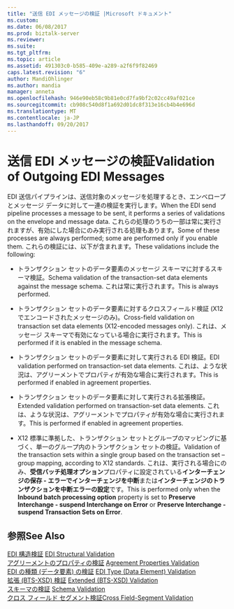```yaml
---
title: "送信 EDI メッセージの検証 |Microsoft ドキュメント"
ms.custom: 
ms.date: 06/08/2017
ms.prod: biztalk-server
ms.reviewer: 
ms.suite: 
ms.tgt_pltfrm: 
ms.topic: article
ms.assetid: 491303c0-b585-409e-a289-a2f6f9f82469
caps.latest.revision: "6"
author: MandiOhlinger
ms.author: mandia
manager: anneta
ms.openlocfilehash: 946e90eb58c9b81e0cd7fa9bf2c02cc49af021ce
ms.sourcegitcommit: cb908c540d8f1a692d01dc8f313e16cb4b4e696d
ms.translationtype: MT
ms.contentlocale: ja-JP
ms.lasthandoff: 09/20/2017
---
```

# <a name="validation-of-outgoing-edi-messages"></a><span data-ttu-id="67ffe-102">送信 EDI メッセージの検証</span><span class="sxs-lookup"><span data-stu-id="67ffe-102">Validation of Outgoing EDI Messages</span></span>
<span data-ttu-id="67ffe-103">EDI 送信パイプラインは、送信対象のメッセージを処理するとき、エンベロープとメッセージ データに対して一連の検証を実行します。</span><span class="sxs-lookup"><span data-stu-id="67ffe-103">When the EDI send pipeline processes a message to be sent, it performs a series of validations on the envelope and message data.</span></span> <span data-ttu-id="67ffe-104">これらの処理のうちの一部は常に実行されますが、有効にした場合にのみ実行される処理もあります。</span><span class="sxs-lookup"><span data-stu-id="67ffe-104">Some of these processes are always performed; some are performed only if you enable them.</span></span> <span data-ttu-id="67ffe-105">これらの検証には、以下が含まれます。</span><span class="sxs-lookup"><span data-stu-id="67ffe-105">These validations include the following:</span></span>  
  
-   <span data-ttu-id="67ffe-106">トランザクション セットのデータ要素のメッセージ スキーマに対するスキーマ検証。</span><span class="sxs-lookup"><span data-stu-id="67ffe-106">Schema validation of the transaction-set data elements against the message schema.</span></span> <span data-ttu-id="67ffe-107">これは常に実行されます。</span><span class="sxs-lookup"><span data-stu-id="67ffe-107">This is always performed.</span></span>  
  
-   <span data-ttu-id="67ffe-108">トランザクション セットのデータ要素に対するクロスフィールド検証 (X12 でエンコードされたメッセージのみ)。</span><span class="sxs-lookup"><span data-stu-id="67ffe-108">Cross-field validation on transaction set data elements (X12-encoded messages only).</span></span> <span data-ttu-id="67ffe-109">これは、メッセージ スキーマで有効になっている場合に実行されます。</span><span class="sxs-lookup"><span data-stu-id="67ffe-109">This is performed if it is enabled in the message schema.</span></span>  
  
-   <span data-ttu-id="67ffe-110">トランザクション セットのデータ要素に対して実行される EDI 検証。</span><span class="sxs-lookup"><span data-stu-id="67ffe-110">EDI validation performed on transaction-set data elements.</span></span> <span data-ttu-id="67ffe-111">これは、ような状況は、アグリーメントでプロパティが有効な場合に実行されます。</span><span class="sxs-lookup"><span data-stu-id="67ffe-111">This is performed if enabled in agreement properties.</span></span>  
  
-   <span data-ttu-id="67ffe-112">トランザクション セットのデータ要素に対して実行される拡張検証。</span><span class="sxs-lookup"><span data-stu-id="67ffe-112">Extended validation performed on transaction-set data elements.</span></span> <span data-ttu-id="67ffe-113">これは、ような状況は、アグリーメントでプロパティが有効な場合に実行されます。</span><span class="sxs-lookup"><span data-stu-id="67ffe-113">This is performed if enabled in agreement properties.</span></span>  
  
-   <span data-ttu-id="67ffe-114">X12 標準に準拠した、トランザクション セットとグループのマッピングに基づく、単一のグループ内のトランザクション セットの検証。</span><span class="sxs-lookup"><span data-stu-id="67ffe-114">Validation of the transaction sets within a single group based on the transaction set – group mapping, according to X12 standards.</span></span> <span data-ttu-id="67ffe-115">これは、実行される場合にのみ、**受信バッチ処理オプション**プロパティに設定されている**インターチェンジの保存 - エラーでインターチェンジを中断**または**インターチェンジのトランザクションを中断エラーの設定**です。</span><span class="sxs-lookup"><span data-stu-id="67ffe-115">This is performed only when the **Inbound batch processing option** property is set to **Preserve Interchange - suspend Interchange on Error** or **Preserve Interchange - suspend Transaction Sets on Error**.</span></span>  
  
## <a name="see-also"></a><span data-ttu-id="67ffe-116">参照</span><span class="sxs-lookup"><span data-stu-id="67ffe-116">See Also</span></span>  
 <span data-ttu-id="67ffe-117">[EDI 構造検証](../core/edi-structural-validation.md) </span><span class="sxs-lookup"><span data-stu-id="67ffe-117">[EDI Structural Validation](../core/edi-structural-validation.md) </span></span>  
 <span data-ttu-id="67ffe-118">[アグリーメントのプロパティの検証](../core/agreement-properties-validation.md) </span><span class="sxs-lookup"><span data-stu-id="67ffe-118">[Agreement Properties Validation](../core/agreement-properties-validation.md) </span></span>  
 <span data-ttu-id="67ffe-119">[EDI の種類 (データ要素) の検証](../core/edi-type-data-element-validation.md) </span><span class="sxs-lookup"><span data-stu-id="67ffe-119">[EDI Type (Data Element) Validation](../core/edi-type-data-element-validation.md) </span></span>  
 <span data-ttu-id="67ffe-120">[拡張 (BTS-XSD) 検証](../core/extended-bts-xsd-validation.md) </span><span class="sxs-lookup"><span data-stu-id="67ffe-120">[Extended (BTS-XSD) Validation](../core/extended-bts-xsd-validation.md) </span></span>  
 <span data-ttu-id="67ffe-121">[スキーマの検証](../core/schema-validation2.md) </span><span class="sxs-lookup"><span data-stu-id="67ffe-121">[Schema Validation](../core/schema-validation2.md) </span></span>  
 [<span data-ttu-id="67ffe-122">クロス フィールド セグメント検証</span><span class="sxs-lookup"><span data-stu-id="67ffe-122">Cross Field-Segment Validation</span></span>](../core/cross-field-segment-validation.md)